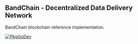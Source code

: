 ## BandChain - Decentralized Data Delivery Network

BandChain blockchain reference implementation.

[![PkgGoDev](https://pkg.go.dev/badge/github.com/bandprotocol/chain)](https://pkg.go.dev/github.com/bandprotocol/chain)
